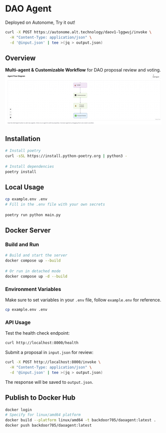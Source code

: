 # DAO Agent

Deployed on Autonome, Try it out!
```bash
curl -X POST https://autonome.alt.technology/daov1-lggwuj/invoke \
  -H "Content-Type: application/json" \
  -d '@input.json' | tee >(jq > output.json)
```

## Overview
**Multi-agent & Customizable Workflow** for DAO proposal review and voting.
![dynamic agent workflow](./dynamic-agent.png)

## Installation

```bash
# Install poetry
curl -sSL https://install.python-poetry.org | python3 -

# Install dependencies
poetry install
```

## Local Usage

```bash
cp example.env .env
# Fill in the .env file with your own secrets

poetry run python main.py
```

## Docker Server

### Build and Run

```bash
# Build and start the server
docker compose up --build

# Or run in detached mode
docker compose up -d --build
```

### Environment Variables

Make sure to set variables in your `.env` file, follow `example.env` for reference.

```bash
cp example.env .env
```

### API Usage

Test the health check endpoint:
```bash
curl http://localhost:8000/health
```

Submit a proposal in `input.json` for review:
```bash
curl -X POST http://localhost:8000/invoke \
  -H "Content-Type: application/json" \
  -d '@input.json' | tee >(jq > output.json)
```

The response will be saved to `output.json`.

## Publish to Docker Hub

```bash
docker login
# Specify for linux/amd64 platform
docker build --platform linux/amd64 -t backdoor705/daoagent:latest .
docker push backdoor705/daoagent:latest
```